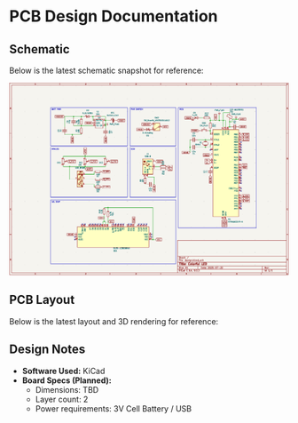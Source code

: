 # PCB Design Documentation

## Schematic
Below is the latest schematic snapshot for reference:  

![Schematic](schematic.png)  

## PCB Layout
Below is the latest layout and 3D rendering for reference:

## Design Notes
- **Software Used:** KiCad  
- **Board Specs (Planned):**
  - Dimensions: TBD
  - Layer count: 2
  - Power requirements: 3V Cell Battery / USB

